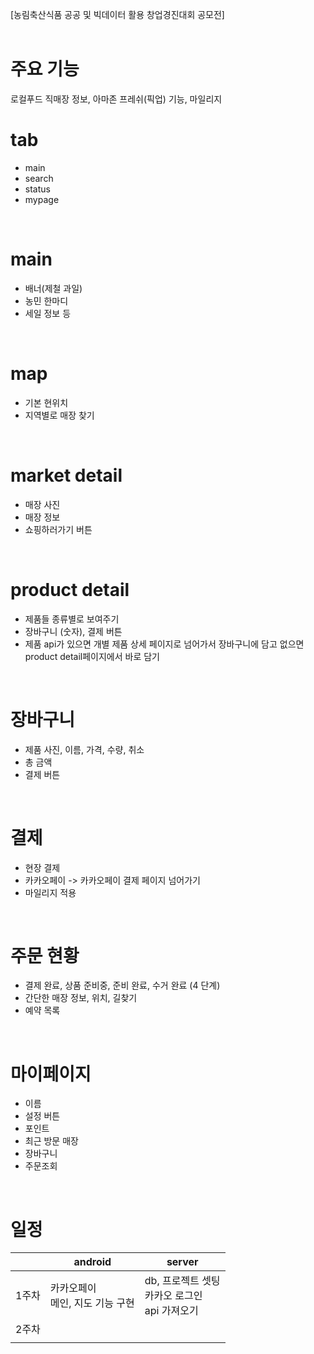 [농림축산식품 공공 및 빅데이터 활용 창업경진대회 공모전]
<br><br>

# 주요 기능
로컬푸드 직매장 정보, 아마존 프레쉬(픽업) 기능, 마일리지 
<br>

# tab

- main
- search
- status
- mypage
<br>

# main

- 배너(제철 과일)
- 농민 한마디
- 세일 정보 등
<br>

# map

- 기본 현위치
- 지역별로 매장 찾기
<br>

# market detail

- 매장 사진
- 매장 정보
- 쇼핑하러가기 버튼
<br>

# product detail

- 제품들 종류별로 보여주기
- 장바구니 (숫자), 결제 버튼
- 제품 api가 있으면 개별 제품 상세 페이지로 넘어가서 장바구니에 담고 없으면 product detail페이지에서 바로 담기
<br>

# 장바구니

- 제품 사진, 이름, 가격, 수량, 취소
- 총 금액
- 결제 버튼
<br>

# 결제

- 현장 결제
- 카카오페이 -> 카카오페이 결제 페이지 넘어가기
- 마일리지 적용
<br>

# 주문 현황

- 결제 완료, 상품 준비중, 준비 완료, 수거 완료 (4 단계)
- 간단한 매장 정보, 위치, 길찾기
- 예약 목록
<br>

# 마이페이지

- 이름
- 설정 버튼
- 포인트
- 최근 방문 매장
- 장바구니
- 주문조회
<br>

# 일정

|       | android                               | server                                                 |
| ----- | ------------------------------------- | ------------------------------------------------------ |
| 1주차 | 카카오페이 <br />메인, 지도 기능 구현 | db, 프로젝트 셋팅<br />카카오 로그인<br />api 가져오기 |
| 2주차 |                                       |                                                        |
|       |                                       |                                                        |
